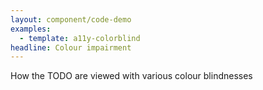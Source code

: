 ```yaml
---
layout: component/code-demo
examples: 
  - template: a11y-colorblind
headline: Colour impairment
---
```



How the TODO are viewed with various colour blindnesses
